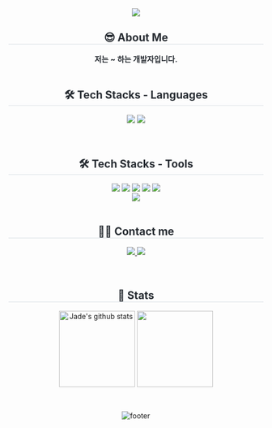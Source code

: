 <div align= "center">
    <img src="https://capsule-render.vercel.app/api?type=waving&color=0e0af5&height=180&text=Jade's%20Github&animation=fadeIn&fontColor=ffffff&fontSize=60" />
    </div>
    <div align= "center"> 
    <h2 style="border-bottom: 1px solid #d8dee4; color: #282d33;"> 😎 About Me </h2>  
    <div style="font-weight: 700; font-size: 15px; text-align: center; color: #282d33;"> 저는 ~ 하는 개발자입니다. </div> 
    </div>
    <br/>
    <div align= "center">
    <h2 style="border-bottom: 1px solid #d8dee4; color: #282d33;"> 🛠️ Tech Stacks - Languages </h2> 
    <div style="margin: 0 auto; text-align: center;" align= "center"> 
          <img src="https://img.shields.io/badge/Matlab-0076a8?style=for-the-badge&logo=Matlab&logoColor=white">
          <img src="https://img.shields.io/badge/Java-007396?style=for-the-badge&logo=Java&logoColor=white">
          </div>
    </div>
    <br/>
     <br/>
    <div align= "center">
    <h2 style="border-bottom: 1px solid #d8dee4; color: #282d33;"> 🛠️ Tech Stacks - Tools </h2> 
    <div style="margin: 0 auto; text-align: center;" align= "center"> <img src="https://img.shields.io/badge/Git-F05032?style=for-the-badge&logo=Git&logoColor=white">
          <img src="https://img.shields.io/badge/Github-181717?style=for-the-badge&logo=Github&logoColor=white">
          <img src="https://img.shields.io/badge/Linux-FCC624?style=for-the-badge&logo=Linux&logoColor=white">
          <img src="https://img.shields.io/badge/MariaDB-003545?style=for-the-badge&logo=MariaDB&logoColor=white">
          <img src="https://img.shields.io/badge/MySQL-4479A1?style=for-the-badge&logo=MySQL&logoColor=white"> <br/>
          <img src="https://img.shields.io/badge/Notion-000000?style=for-the-badge&logo=Notion&logoColor=white">
          </div>
    </div>
    <br/>
    <div align= "center">
    <h2 style="border-bottom: 1px solid #d8dee4; color: #282d33;"> 🧑‍💻 Contact me </h2> 
    <div align= "center"> <a href=https://www.notion.so/SW-4ae34aa17c0141928e7093192b9ecf8a?pvs=4> <img src="https://img.shields.io/badge/Notion-000000?style=for-the-badge&logo=Notion&logoColor=white&link=https://www.notion.so/SW-4ae34aa17c0141928e7093192b9ecf8a?pvs=4"> </a>
         <a href=mailto:mox9nox@gmail.com> <img src="https://img.shields.io/badge/Gmail-EA4335?style=for-the-badge&logo=Gmail&logoColor=white&link=mailto:mox9nox@gmail.com"> </a>
          </div>  <br> 
             </div>
             <br/>
    <div align= "center">  </div> 
    </div>
    <div align= "center"> 
    <h2 style="border-bottom: 1px solid #d8dee4; color: #282d33;"> 🏅 Stats </h2> <div align="center">
<div align="center">
    <a href="https://github.com/noctesilente"><img align="center" style="height:150px" src="https://github-readme-stats.vercel.app/api?username=noctesilente&show_icons=true&include_all_commits=true&theme=blue_navy&hide_border=true" alt="Jade's github stats" /></a>
    <a href="https://github.com/noctesilente"><img align="center" style="height:150px" src="https://github-readme-stats.vercel.app/api/top-langs/?username=noctesilente&layout=compact&theme=nord&hide_border=true" /></a>


</div>
    </div>
    <br/>
    <br/>
    
![footer](https://capsule-render.vercel.app/api?type=waving&color=0e0af5&height=180&section=footer&text=&fontSize=100)
      

